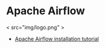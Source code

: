 # Apache Airflow

< src="img/logo.png" >

- [Apache Airflow installation tutorial](https://kirenz.github.io/codelabs/codelabs/airflow-setup/#0)
